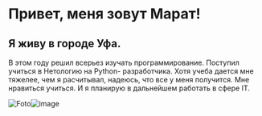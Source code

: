 # Привет, меня зовут Марат!
## Я живу в городе Уфа.
В этом году решил всерьез изучать программирование.
Поступил учиться в Нетологию на Python- разработчика.
Хотя учеба дается мне тяжелее, чем я расчитывал, надеюсь, что все у меня получится.
Мне нравиться учиться. И я планирую в дальнейшем работать в сфере IT.

![Foto](IMG_20220128_182126.jpg)![image](https://user-images.githubusercontent.com/114866937/194729744-0d43354a-2040-4a9c-866b-464b65a3fdfb.png)

